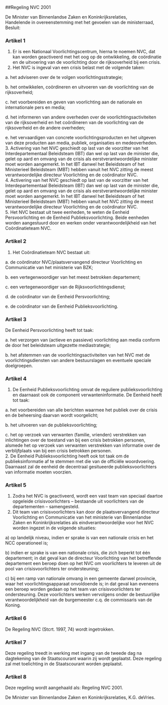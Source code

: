 <meta http-equiv='Content-Type' content='text/html; charset=utf-8' />

##Regeling NVC 2001

De Minister van Binnenlandse Zaken en Koninkrijksrelaties,  
Handelende in overeenstemming met het gevoelen van de ministerraad,
Besluit:    

### Artikel  1  

1.  Er is een Nationaal Voorlichtingscentrum, hierna te noemen NVC, dat kan worden geactiveerd met het oog op de ontwikkeling, de coördinatie en de uitvoering van de voorlichting door de rijksoverheid bij een crisis.   
2.  Het NVC is ingeval van een crisis belast met de volgende taken: 

a. het adviseren over de te volgen voorlichtingsstrategie;  

b. het ontwikkelen, coördineren en uitvoeren van de voorlichting van de rijksoverheid;  

c. het voorbereiden en geven van voorlichting aan de nationale en internationale pers en media;  

d. het informeren van andere overheden over de voorlichtingsactiviteiten van de rijksoverheid en het coördineren van de voorlichting van de rijksoverheid en de andere overheden;  

e. het vervaardigen van concrete voorlichtingsproducten en het uitgeven van deze producten aan media, publiek, organisaties en medeoverheden.     
3.  Activering van het NVC geschiedt op last van de voorzitter van het Interdepartementaal Beleidsteam (IBT) dan wel op last van de minister die, gelet op aard en omvang van de crisis als eerstverantwoordelijke minister moet worden aangemerkt. In het IBT danwel het Beleidsteam of het Ministerieel Beleidsteam (MBT) hebben vanuit het NVC zitting de meest verantwoordelijke directeur Voorlichting en de coördinator NVC.   
4.  Activering van het NVC geschiedt op last van de voorzitter van het Interdepartementaal Beleidsteam (IBT) dan wel op last van de minister die, gelet op aard en omvang van de crisis als eerstverantwoordelijke minister moet worden aangemerkt. In het IBT danwel het Beleidsteam of het Ministerieel Beleidsteam (MBT) hebben vanuit het NVC zitting de meest verantwoordelijke directeur Voorlichting en de coördinator NVC.   
5.  Het NVC bestaat uit twee eenheden, te weten de Eenheid Persvoorlichting en de Eenheid Publieksvoorlichting. Beide eenheden worden aangestuurd door en werken onder verantwoordelijkheid van het Coördinatieteam NVC.   

### Artikel  2  

1.  Het Coördinatieteam NVC bestaat uit: 

a. de coördinator NVC/plaatsvervangend directeur Voorlichting en Communicatie van het ministerie van BZK;  

b. een vertegenwoordiger van het meest betrokken departement;  

c. een vertegenwoordiger van de Rijksvoorlichtingsdienst;  

d. de coördinator van de Eenheid Persvoorlichting;  

e. de coördinator van de Eenheid Publieksvoorlichting.     

### Artikel  3  

De Eenheid Persvoorlichting heeft tot taak: 

a. het verzorgen van (actieve en passieve) voorlichting aan media conform de door het beleidsteam uitgezette mediastrategie;  

b. het afstemmen van de voorlichtingsactiviteiten van het NVC met de voorlichtingsdiensten van andere bestuurslagen en eventuele speciale doelgroepen.    

### Artikel  4  

1.  De Eenheid Publieksvoorlichting omvat de reguliere publieksvoorlichting en daarnaast ook de component verwanteninformatie. De Eenheid heeft tot taak: 

a. het voorbereiden van alle berichten waarmee het publiek over de crisis en de beheersing daarvan wordt voorgelicht;  

b. het uitvoeren van de publieksvoorlichting;  

c. het op verzoek van verwanten (familie, vrienden) verstrekken van inlichtingen over de toestand van bij een crisis betrokken personen, alsmede het op verzoek van verwanten verstrekken van informatie over de verblijfplaats van bij een crisis betrokken personen.     
2.  De Eenheid Publieksvoorlichting heeft ook tot taak om de publieksinformatie af te stemmen met die van de officiële woordvoering. Daarnaast zal de eenheid de decentraal gesitueerde publieksvoorlichters van informatie moeten voorzien.   

### Artikel  5  

1.  Zodra het NVC is geactiveerd, wordt een vast team van speciaal daartoe opgeleide crisisvoorlichters – bestaande uit voorlichters van de departementen – samengesteld.   
2.  Dit team van crisisvoorlichters kan door de plaatsvervangend directeur Voorlichting en Communicatie van het ministerie van Binnenlandse Zaken en Koninkrijksrelaties als eindverantwoordelijke voor het NVC worden ingezet in de volgende situaties: 

a) op landelijk niveau, indien er sprake is van een nationale crisis en het NCC operationeel is;  

b) indien er sprake is van een nationale crisis, die zich beperkt tot één departement; in dat geval kan de directeur Voorlichting van het betreffende departement een beroep doen op het NVC om voorlichters te leveren uit de pool van crisisvoorlichters ter ondersteuning;  

c) bij een ramp van nationale omvang in een gemeente danwel provincie, waar het voorlichtingsapparaat onvoldoende is; in dat geval kan eveneens een beroep worden gedaan op het team van crisisvoorlichters ter ondersteuning. Deze voorlichters werken vervolgens onder de bestuurlijke verantwoordelijkheid van de burgemeester c.q. de commissaris van de Koning.     

### Artikel  6  

De Regeling NVC (Stcrt. 1997, 74) wordt ingetrokken.  

### Artikel  7  

Deze regeling treedt in werking met ingang van de tweede dag na dagtekening van de Staatscourant waarin zij wordt geplaatst. Deze regeling zal met toelichting in de Staatscourant worden geplaatst.  

### Artikel  8  

Deze regeling wordt aangehaald als: Regeling NVC 2001.  

De 
Minister van Binnenlandse Zaken en Koninkrijksrelaties,
K.G. deVries.    
